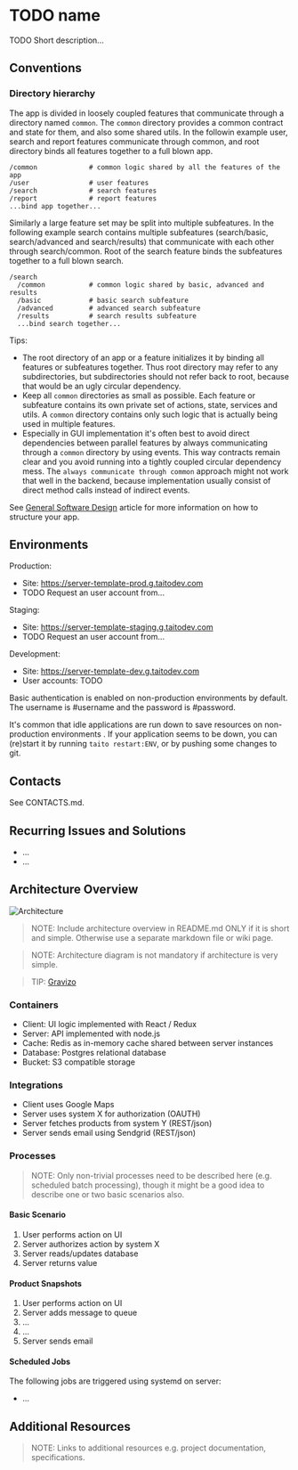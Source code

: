 # TODO name

TODO Short description...

## Conventions

### Directory hierarchy

The app is divided in loosely coupled features that communicate through a directory named `common`. The `common` directory provides a common contract and state for them, and also some shared utils. In the followin example user, search and report features communicate through common, and root directory binds all features together to a full blown app.

    /common             # common logic shared by all the features of the app
    /user               # user features
    /search             # search features
    /report             # report features
    ...bind app together...

Similarly a large feature set may be split into multiple subfeatures. In the following example search contains multiple subfeatures (search/basic, search/advanced and search/results) that communicate with each other through search/common. Root of the search feature binds the subfeatures together to a full blown search.

    /search
      /common           # common logic shared by basic, advanced and results
      /basic            # basic search subfeature
      /advanced         # advanced search subfeature
      /results          # search results subfeature
      ...bind search together...

Tips:
* The root directory of an app or a feature initializes it by binding all features or subfeatures together. Thus root directory may refer to any subdirectories, but subdirectories should not refer back to root, because that would be an ugly circular dependency.
* Keep all `common` directories as small as possible. Each feature or subfeature contains its own private set of actions, state, services and utils. A `common` directory contains only such logic that is actually being used in multiple features.
* Especially in GUI implementation it's often best to avoid direct dependencies between parallel features by always communicating through a `common` directory by using events. This way contracts remain clear and you avoid running into a tightly coupled circular dependency mess. The `always communicate through common` approach might not work that well in the backend, because implementation usually consist of direct method calls instead of indirect events.

See [General Software Design](https://github.com/TaitoUnited/taito/wiki/General-Software-Design) article for more information on how to structure your app.

## Environments

Production:

* Site: https://server-template-prod.g.taitodev.com
* TODO Request an user account from...

Staging:

* Site: https://server-template-staging.g.taitodev.com
* TODO Request an user account from...

Development:

* Site: https://server-template-dev.g.taitodev.com
* User accounts: TODO

Basic authentication is enabled on non-production environments by default. The username is #username and the password is #password.

It's common that idle applications are run down to save resources on non-production environments . If your application seems to be down, you can (re)start it by running `taito restart:ENV`, or by pushing some changes to git.

## Contacts

See CONTACTS.md.

## Recurring Issues and Solutions

* ...
* ...

## Architecture Overview

![Architecture](http://static3.creately.com/blog/wp-content/uploads/2012/07/AWS-architecture-basic.png)

> NOTE: Include architecture overview in README.md ONLY if it is short and simple. Otherwise use a separate markdown file or wiki page.

> NOTE: Architecture diagram is not mandatory if architecture is very simple.

> TIP: [Gravizo](www.gravizo.com)

### Containers

* Client: UI logic implemented with React / Redux
* Server: API implemented with node.js
* Cache: Redis as in-memory cache shared between server instances
* Database: Postgres relational database
* Bucket: S3 compatible storage

### Integrations

* Client uses Google Maps
* Server uses system X for authorization (OAUTH)
* Server fetches products from system Y (REST/json)
* Server sends email using Sendgrid (REST/json)

### Processes

> NOTE: Only non-trivial processes need to be described here (e.g. scheduled batch processing), though it might be a good idea to describe one or two basic scenarios also.

#### Basic Scenario

1. User performs action on UI
2. Server authorizes action by system X
3. Server reads/updates database
4. Server returns value

#### Product Snapshots

1. User performs action on UI
2. Server adds message to queue
5. ...
6. ...
7. Server sends email

#### Scheduled Jobs

The following jobs are triggered using systemd on server:
* ...

## Additional Resources

> NOTE: Links to additional resources e.g. project documentation, specifications.
